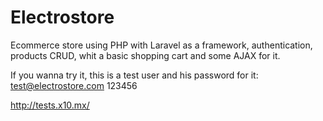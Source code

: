 # Electrostore
Ecommerce store using PHP with Laravel as a framework, authentication, products CRUD, whit a basic shopping cart and some AJAX for it.

If you wanna try it, this is a test user and his password for it:
test@electrostore.com
123456


http://tests.x10.mx/
